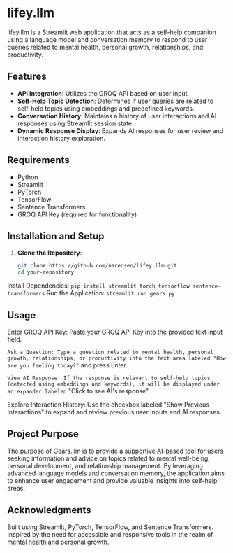 # lifey.llm

lifey.llm is a Streamlit web application that acts as a self-help companion using a language model and conversation memory to respond to user queries related to mental health, personal growth, relationships, and productivity.

## Features

- **API Integration**: Utilizes the GROQ API based on user input.
- **Self-Help Topic Detection**: Determines if user queries are related to self-help topics using embeddings and predefined keywords.
- **Conversation History**: Maintains a history of user interactions and AI responses using Streamlit session state.
- **Dynamic Response Display**: Expands AI responses for user review and interaction history exploration.

## Requirements

- Python
- Streamlit
- PyTorch
- TensorFlow
- Sentence Transformers
- GROQ API Key (required for functionality)

## Installation and Setup

1. **Clone the Repository**:
   ```bash
   git clone https://github.com/narensen/lifey.llm.git
   cd your-repository
Install Dependencies:
`pip install streamlit torch tensorflow sentence-transformers`
Run the Application:
`streamlit run gears.py`


## Usage
Enter GROQ API Key: Paste your GROQ API Key into the provided text input field.

`Ask a Question: Type a question related to mental health, personal growth, relationships, or productivity into the text area labeled "How are you feeling today?"` and press Enter.

`View AI Response: If the response is relevant to self-help topics (detected using embeddings and keywords), it will be displayed under an expander labeled` "Click to see AI's response".

Explore Interaction History: Use the checkbox labeled "Show Previous Interactions" to expand and review previous user inputs and AI responses.

## Project Purpose
The purpose of Gears.llm is to provide a supportive AI-based tool for users seeking information and advice on topics related to mental well-being, personal development, and relationship management. By leveraging advanced language models and conversation memory, the application aims to enhance user engagement and provide valuable insights into self-help areas.

## Acknowledgments
Built using Streamlit, PyTorch, TensorFlow, and Sentence Transformers.
Inspired by the need for accessible and responsive tools in the realm of mental health and personal growth.
